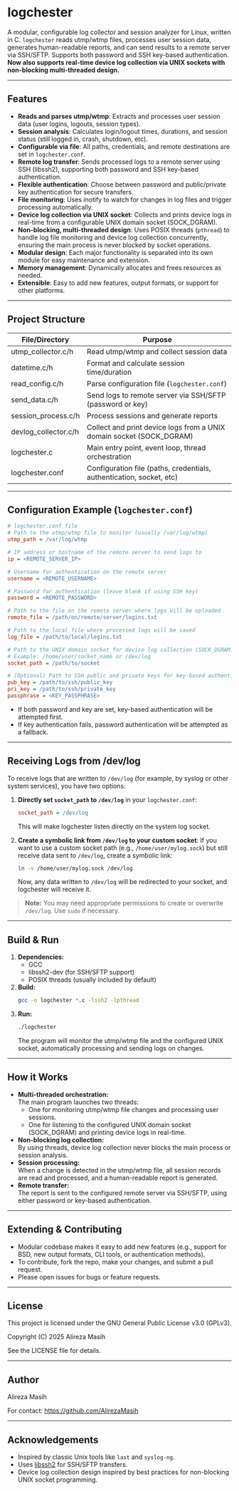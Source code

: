 # logchester

A modular, configurable log collector and session analyzer for Linux, written in C. `logchester` reads utmp/wtmp files, processes user session data, generates human-readable reports, and can send results to a remote server via SSH/SFTP. Supports both password and SSH key-based authentication.  
**Now also supports real-time device log collection via UNIX sockets with non-blocking multi-threaded design.**

---

## Features

- **Reads and parses utmp/wtmp**: Extracts and processes user session data (user logins, logouts, session types).
- **Session analysis**: Calculates login/logout times, durations, and session status (still logged in, crash, shutdown, etc).
- **Configurable via file**: All paths, credentials, and remote destinations are set in `logchester.conf`.
- **Remote log transfer**: Sends processed logs to a remote server using SSH (libssh2), supporting both password and SSH key-based authentication.
- **Flexible authentication**: Choose between password and public/private key authentication for secure transfers.
- **File monitoring**: Uses inotify to watch for changes in log files and trigger processing automatically.
- **Device log collection via UNIX socket**: Collects and prints device logs in real-time from a configurable UNIX domain socket (SOCK_DGRAM).
- **Non-blocking, multi-threaded design**: Uses POSIX threads (`pthread`) to handle log file monitoring and device log collection concurrently, ensuring the main process is never blocked by socket operations.
- **Modular design**: Each major functionality is separated into its own module for easy maintenance and extension.
- **Memory management**: Dynamically allocates and frees resources as needed.
- **Extensible**: Easy to add new features, output formats, or support for other platforms.

---

## Project Structure

| File/Directory         | Purpose                                                                 |
|-----------------------|-------------------------------------------------------------------------|
| utmp_collector.c/h    | Read utmp/wtmp and collect session data                                 |
| datetime.c/h          | Format and calculate session time/duration                              |
| read_config.c/h       | Parse configuration file (`logchester.conf`)                            |
| send_data.c/h         | Send logs to remote server via SSH/SFTP (password or key)               |
| session_process.c/h   | Process sessions and generate reports                                   |
| devlog_collector.c/h  | Collect and print device logs from a UNIX domain socket (SOCK_DGRAM)    |
| logchester.c          | Main entry point, event loop, thread orchestration                      |
| logchester.conf       | Configuration file (paths, credentials, authentication, socket, etc)    |

---

## Configuration Example (`logchester.conf`)

```ini
# logchester.conf file
# Path to the utmp/wtmp file to monitor (usually /var/log/wtmp)
utmp_path = /var/log/wtmp

# IP address or hostname of the remote server to send logs to
ip = <REMOTE_SERVER_IP>

# Username for authentication on the remote server
username = <REMOTE_USERNAME>

# Password for authentication (leave blank if using SSH key)
password = <REMOTE_PASSWORD>

# Path to the file on the remote server where logs will be uploaded
remote_file = /path/on/remote/server/logins.txt

# Path to the local file where processed logs will be saved
log_file = /path/to/local/logins.txt

# Path to the UNIX domain socket for device log collection (SOCK_DGRAM)
# Example: /home/user/socket_name or /dev/log
socket_path = /path/to/socket

# (Optional) Path to SSH public and private keys for key-based authentication
pub_key = /path/to/ssh/public_key
pri_key = /path/to/ssh/private_key
passphrase = <KEY_PASSPHRASE>
```

- If both password and key are set, key-based authentication will be attempted first.
- If key authentication fails, password authentication will be attempted as a fallback.

---

## Receiving Logs from /dev/log

To receive logs that are written to `/dev/log` (for example, by syslog or other system services), you have two options:

1. **Directly set `socket_path` to `/dev/log`** in your `logchester.conf`:
   ```ini
   socket_path = /dev/log
   ```
   This will make logchester listen directly on the system log socket.

2. **Create a symbolic link from `/dev/log` to your custom socket**:
   If you want to use a custom socket path (e.g., `/home/user/mylog.sock`) but still receive data sent to `/dev/log`, create a symbolic link:
   ```bash
   ln -s /home/user/mylog.sock /dev/log
   ```
   Now, any data written to `/dev/log` will be redirected to your socket, and logchester will receive it.

> **Note:** You may need appropriate permissions to create or overwrite `/dev/log`. Use `sudo` if necessary.

---

## Build & Run

1. **Dependencies:**
   - GCC
   - libssh2-dev (for SSH/SFTP support)
   - POSIX threads (usually included by default)
2. **Build:**
   ```bash
   gcc -o logchester *.c -lssh2 -lpthread
   ```
3. **Run:**
   ```bash
   ./logchester
   ```
   The program will monitor the utmp/wtmp file and the configured UNIX socket, automatically processing and sending logs on changes.

---

## How it Works

- **Multi-threaded orchestration:**  
  The main program launches two threads:
  - One for monitoring utmp/wtmp file changes and processing user sessions.
  - One for listening to the configured UNIX domain socket (SOCK_DGRAM) and printing device logs in real-time.
- **Non-blocking log collection:**  
  By using threads, device log collection never blocks the main process or session analysis.
- **Session processing:**  
  When a change is detected in the utmp/wtmp file, all session records are read and processed, and a human-readable report is generated.
- **Remote transfer:**  
  The report is sent to the configured remote server via SSH/SFTP, using either password or key-based authentication.

---

## Extending & Contributing

- Modular codebase makes it easy to add new features (e.g., support for BSD, new output formats, CLI tools, or authentication methods).
- To contribute, fork the repo, make your changes, and submit a pull request.
- Please open issues for bugs or feature requests.

---

## License

This project is licensed under the GNU General Public License v3.0 (GPLv3).

Copyright (C) 2025  Alireza Masih

See the LICENSE file for details.

---

## Author

Alireza Masih

For contact: https://github.com/AlirezaMasih

---

## Acknowledgements

- Inspired by classic Unix tools like `last` and `syslog-ng`.
- Uses [libssh2](https://www.libssh2.org/) for SSH/SFTP transfers.
- Device log collection design inspired by best practices for non-blocking UNIX socket programming.
